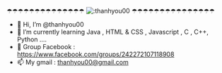 ☂☂☂☂☂☂☂☂☂☂☂☂☂☂ <img src="https://count.getloli.com/get/@:thanhyou00" alt=":thanhyou00" />  ☂☂☂☂☂☂☂☂☂☂☂☂☂☂☂
- 👋 Hi, I’m @thanhyou00 <br>
- 🌱 I’m currently learning Java , HTML & CSS , Javascript , C , C++, Python .... <br>
- 💞️ Group Facebook : https://www.facebook.com/groups/242272107118908 <br>
- 📫 My gmail : thanhyou00@gmail.com
<br>



<img src="https://github-readme-stats.vercel.app/api?username=thanhyou00" alt="">


